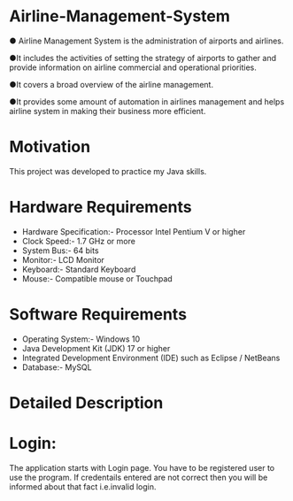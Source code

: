 # Airline-Management-System

● Airline Management System is the administration of airports and airlines. 

●It includes the activities of setting the strategy of airports to gather and provide information on airline commercial and operational priorities.

●It covers a broad overview of the airline management. 

●It provides some amount of automation in airlines management and helps airline system in making their business more efficient.

# Motivation
This project was developed to practice my Java skills.

# Hardware Requirements
- Hardware Specification:- Processor Intel Pentium V or higher
- Clock Speed:- 1.7 GHz or more
- System Bus:- 64 bits
- Monitor:- LCD Monitor
- Keyboard:- Standard Keyboard
- Mouse:- Compatible mouse or Touchpad
  
# Software Requirements
- Operating System:- Windows 10
- Java Development Kit (JDK) 17 or higher
- Integrated Development Environment (IDE) such as Eclipse / NetBeans
- Database:- MySQL

# Detailed Description
# Login:
The application starts with Login page. You have to be registered user to use the program.
If credentails entered are not correct then you will be informed about that fact i.e.invalid login.








